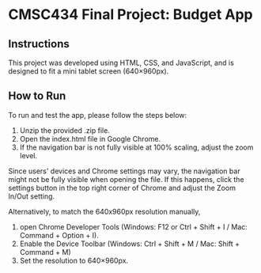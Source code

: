 # CMSC434 Final Project: Budget App

## Instructions
This project was developed using HTML, CSS, and JavaScript, and is designed to fit a mini tablet screen (640×960px).

## How to Run
To run and test the app, please follow the steps below:
1. Unzip the provided .zip file.
2. Open the index.html file in Google Chrome.
3. If the navigation bar is not fully visible at 100% scaling, adjust the zoom level.

Since users' devices and Chrome settings may vary, the navigation bar might not be fully visible when opening the file. If this happens, click the settings button in the top right corner of Chrome and adjust the Zoom In/Out setting.

Alternatively, to match the 640x960px resolution manually, 
1. open Chrome Developer Tools (Windows: F12 or Ctrl + Shift + I / Mac: Command + Option + I).
2. Enable the Device Toolbar (Windows: Ctrl + Shift + M / Mac: Shift + Command + M)
3. Set the resolution to 640×960px.


